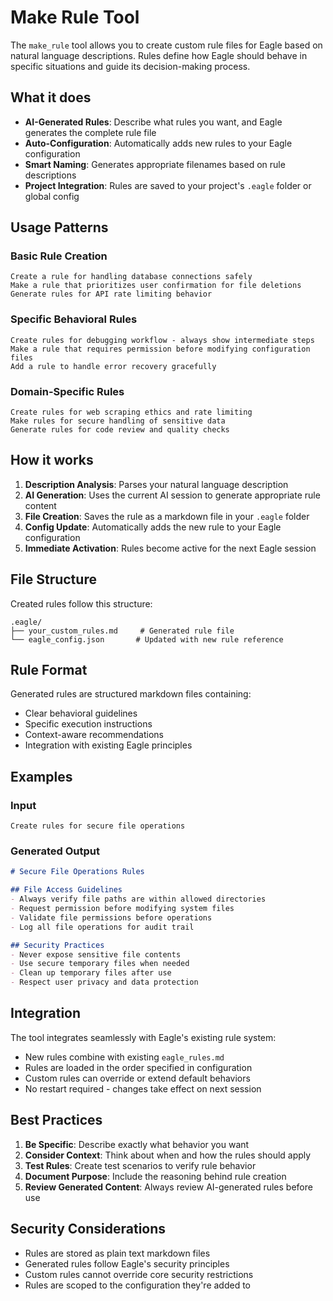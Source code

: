 # Make Rule Tool

The `make_rule` tool allows you to create custom rule files for Eagle based on natural language descriptions. Rules define how Eagle should behave in specific situations and guide its decision-making process.

## What it does

- **AI-Generated Rules**: Describe what rules you want, and Eagle generates the complete rule file
- **Auto-Configuration**: Automatically adds new rules to your Eagle configuration
- **Smart Naming**: Generates appropriate filenames based on rule descriptions
- **Project Integration**: Rules are saved to your project's `.eagle` folder or global config

## Usage Patterns

### Basic Rule Creation
```
Create a rule for handling database connections safely
Make a rule that prioritizes user confirmation for file deletions
Generate rules for API rate limiting behavior
```

### Specific Behavioral Rules
```
Create rules for debugging workflow - always show intermediate steps
Make a rule that requires permission before modifying configuration files
Add a rule to handle error recovery gracefully
```

### Domain-Specific Rules
```
Create rules for web scraping ethics and rate limiting
Make rules for secure handling of sensitive data
Generate rules for code review and quality checks
```

## How it works

1. **Description Analysis**: Parses your natural language description
2. **AI Generation**: Uses the current AI session to generate appropriate rule content
3. **File Creation**: Saves the rule as a markdown file in your `.eagle` folder
4. **Config Update**: Automatically adds the new rule to your Eagle configuration
5. **Immediate Activation**: Rules become active for the next Eagle session

## File Structure

Created rules follow this structure:
```
.eagle/
├── your_custom_rules.md     # Generated rule file
└── eagle_config.json       # Updated with new rule reference
```

## Rule Format

Generated rules are structured markdown files containing:
- Clear behavioral guidelines
- Specific execution instructions
- Context-aware recommendations
- Integration with existing Eagle principles

## Examples

### Input
```
Create rules for secure file operations
```

### Generated Output
```markdown
# Secure File Operations Rules

## File Access Guidelines
- Always verify file paths are within allowed directories
- Request permission before modifying system files
- Validate file permissions before operations
- Log all file operations for audit trail

## Security Practices
- Never expose sensitive file contents
- Use secure temporary files when needed
- Clean up temporary files after use
- Respect user privacy and data protection
```

## Integration

The tool integrates seamlessly with Eagle's existing rule system:
- New rules combine with existing `eagle_rules.md`
- Rules are loaded in the order specified in configuration
- Custom rules can override or extend default behaviors
- No restart required - changes take effect on next session

## Best Practices

1. **Be Specific**: Describe exactly what behavior you want
2. **Consider Context**: Think about when and how the rules should apply
3. **Test Rules**: Create test scenarios to verify rule behavior
4. **Document Purpose**: Include the reasoning behind rule creation
5. **Review Generated Content**: Always review AI-generated rules before use

## Security Considerations

- Rules are stored as plain text markdown files
- Generated rules follow Eagle's security principles
- Custom rules cannot override core security restrictions
- Rules are scoped to the configuration they're added to